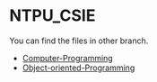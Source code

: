 # NTPU_CSIE

You can find the files in other branch.

- [Computer-Programming](https://github.com/littlechintww/NTPU_CSIE/tree/Course/Computer-Programming)
- [Object-oriented-Programming](https://github.com/littlechintw/NTPU_CSIE/tree/Course/Object-oriented-Programming)
